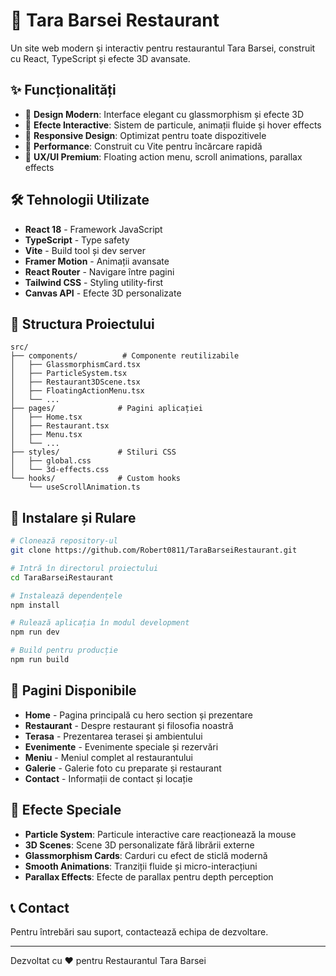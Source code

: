 # 🍴 Tara Barsei Restaurant

Un site web modern și interactiv pentru restaurantul Tara Barsei, construit cu React, TypeScript și efecte 3D avansate.

## ✨ Funcționalități

- 🎨 **Design Modern**: Interface elegant cu glassmorphism și efecte 3D
- 🌟 **Efecte Interactive**: Sistem de particule, animații fluide și hover effects
- 📱 **Responsive Design**: Optimizat pentru toate dispozitivele
- 🚀 **Performance**: Construit cu Vite pentru încărcare rapidă
- 🎯 **UX/UI Premium**: Floating action menu, scroll animations, parallax effects

## 🛠️ Tehnologii Utilizate

- **React 18** - Framework JavaScript
- **TypeScript** - Type safety
- **Vite** - Build tool și dev server
- **Framer Motion** - Animații avansate
- **React Router** - Navigare între pagini
- **Tailwind CSS** - Styling utility-first
- **Canvas API** - Efecte 3D personalizate

## 📁 Structura Proiectului

```
src/
├── components/          # Componente reutilizabile
│   ├── GlassmorphismCard.tsx
│   ├── ParticleSystem.tsx
│   ├── Restaurant3DScene.tsx
│   ├── FloatingActionMenu.tsx
│   └── ...
├── pages/              # Pagini aplicației
│   ├── Home.tsx
│   ├── Restaurant.tsx
│   ├── Menu.tsx
│   └── ...
├── styles/             # Stiluri CSS
│   ├── global.css
│   └── 3d-effects.css
└── hooks/              # Custom hooks
    └── useScrollAnimation.ts
```

## 🚀 Instalare și Rulare

```bash
# Clonează repository-ul
git clone https://github.com/Robert0811/TaraBarseiRestaurant.git

# Intră în directorul proiectului
cd TaraBarseiRestaurant

# Instalează dependențele
npm install

# Rulează aplicația în modul development
npm run dev

# Build pentru producție
npm run build
```

## 🎯 Pagini Disponibile

- **Home** - Pagina principală cu hero section și prezentare
- **Restaurant** - Despre restaurant și filosofia noastră
- **Terasa** - Prezentarea terasei și ambientului
- **Evenimente** - Evenimente speciale și rezervări
- **Meniu** - Meniul complet al restaurantului
- **Galerie** - Galerie foto cu preparate și restaurant
- **Contact** - Informații de contact și locație

## 🌟 Efecte Speciale

- **Particle System**: Particule interactive care reacționează la mouse
- **3D Scenes**: Scene 3D personalizate fără librării externe
- **Glassmorphism Cards**: Carduri cu efect de sticlă modernă
- **Smooth Animations**: Tranziții fluide și micro-interacțiuni
- **Parallax Effects**: Efecte de parallax pentru depth perception

## 📞 Contact

Pentru întrebări sau suport, contactează echipa de dezvoltare.

---

Dezvoltat cu ❤️ pentru Restaurantul Tara Barsei
